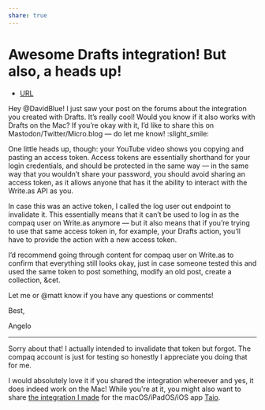 ```yaml
---
share: true
---
```

# Awesome Drafts integration! But also, a heads up!
- [URL](https://discuss.write.as/t/awesome-drafts-integration-but-also-a-heads-up/5418)

Hey @DavidBlue! I just saw your post on the forums about the integration you created with Drafts. It’s really cool! Would you know if it also works with Drafts on the Mac? If you’re okay with it, I’d like to share this on Mastodon/Twitter/Micro.blog — do let me know! :slight_smile:

One little heads up, though: your YouTube video shows you copying and pasting an access token. Access tokens are essentially shorthand for your login credentials, and should be protected in the same way — in the same way that you wouldn’t share your password, you should avoid sharing an access token, as it allows anyone that has it the ability to interact with the Write.as API as you.

In case this was an active token, I called the log user out endpoint to invalidate it. This essentially means that it can’t be used to log in as the compaq user on Write.as anymore — but it also means that if you’re trying to use that same access token in, for example, your Drafts action, you’ll have to provide the action with a new access token.

I’d recommend going through content for compaq user on Write.as to confirm that everything still looks okay, just in case someone tested this and used the same token to post something, modify an old post, create a collection, &cet.

Let me or @matt know if you have any questions or comments!

Best,

Angelo

---

Sorry about that! I actually intended to invalidate that token but forgot. The compaq account is just for testing so honestly I appreciate you doing that for me. 

I would absolutely love it if you shared the integration whereever and yes, it does indeed work on the Mac! While you're at it, you might also want to share [the integration I made](https://actions.taio.app/#/service?id=writeas-collection-post) for the macOS/iPadOS/iOS app [Taio](https://apps.apple.com/us/app/taio-markdown-text-actions/id1527036273). 